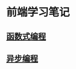# 前端学习笔记

## [函数式编程](https://github.com/29984608/frontend-study-note/tree/main/01-01-function)

## [异步编程](https://github.com/29984608/frontend-study-note/tree/main/01-02-promise)
